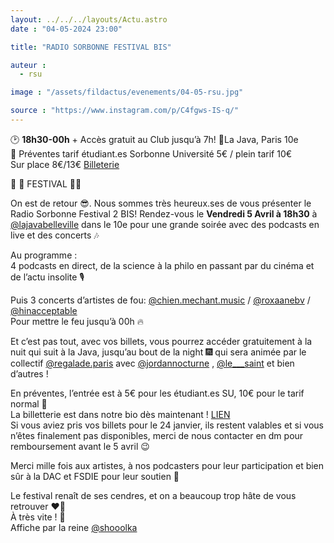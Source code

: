 ```yaml
---
layout: ../../../layouts/Actu.astro
date : "04-05-2024 23:00"

title: "RADIO SORBONNE FESTIVAL BIS"

auteur :
  - rsu

image : "/assets/fildactus/evenements/04-05-rsu.jpg"

source : "https://www.instagram.com/p/C4fgws-IS-q/"
---
```


🕑 __18h30-00h__ + Accès gratuit au Club jusqu’à 7h!
📍La Java, Paris 10e  
🤑 Préventes tarif étudiant.es Sorbonne Université 5€ / plein tarif 10€  
Sur place 8€/13€ [Billeterie](https://www.helloasso.com/associations/une-radio-etudiante-a-sorbonne-universite/evenements/radio-sorbonne-festival)

🕺 💃 FESTIVAL 💃🕺

On est de retour 😎. Nous sommes très heureux.ses de vous présenter le Radio Sorbonne Festival 2 BIS! Rendez-vous le __Vendredi 5 Avril à 18h30__ à [@lajavabelleville](https://www.instagram.com/lajavabelleville/) dans le 10e pour une grande soirée avec des podcasts en live et des concerts 🎶

Au programme :  
4 podcasts en direct, de la science à la philo en passant par du cinéma et de l’actu insolite 🎙️

Puis 3 concerts d’artistes de fou:
[@chien.mechant.music](https://www.instagram.com/chien.mechant.music/) / [@roxaanebv](https://www.instagram.com/roxaanebv/) / [@hinacceptable](https://www.instagram.com/hinacceptable/)  
Pour mettre le feu jusqu’à 00h 🔥

Et c’est pas tout, avec vos billets, vous pourrez accéder gratuitement à la nuit qui suit à la Java, jusqu’au bout de la night 🎆 qui sera animée par le collectif [@regalade.paris](https://www.instagram.com/regalade.paris/) avec [@jordannocturne](https://www.instagram.com/jordannocturne/) , [@le___saint](le___saint) et bien d’autres !

En préventes, l’entrée est à 5€ pour les étudiant.es SU, 10€ pour le tarif normal 💸  
La billetterie est dans notre bio dès maintenant ! [LIEN](https://www.helloasso.com/associations/une-radio-etudiante-a-sorbonne-universite/evenements/radio-sorbonne-festival)  
Si vous aviez pris vos billets pour le 24 janvier, ils restent valables et si vous n’êtes finalement pas disponibles, merci de nous contacter en dm pour remboursement avant le 5 avril 😉

Merci mille fois aux artistes, à nos podcasters pour leur participation et bien sûr à la DAC et FSDIE pour leur soutien 💪

Le festival renaît de ses cendres, et on a beaucoup trop hâte de vous retrouver ❤️‍🔥  
À très vite ! 🍻  
Affiche par la reine [@shooolka](https://www.instagram.com/shooolka/)